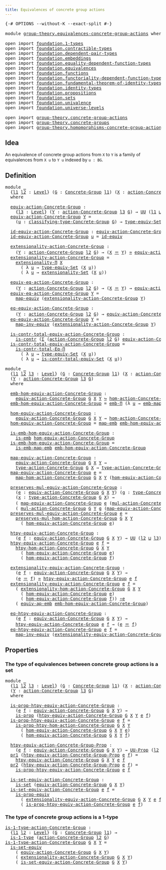 ```yaml
---
title: Equivalences of concrete group actions
---
```


<pre class="Agda"><a id="64" class="Symbol">{-#</a> <a id="68" class="Keyword">OPTIONS</a> <a id="76" class="Pragma">--without-K</a> <a id="88" class="Pragma">--exact-split</a> <a id="102" class="Symbol">#-}</a>

<a id="107" class="Keyword">module</a> <a id="114" href="group-theory.equivalences-concrete-group-actions.html" class="Module">group-theory.equivalences-concrete-group-actions</a> <a id="163" class="Keyword">where</a>

<a id="170" class="Keyword">open</a> <a id="175" class="Keyword">import</a> <a id="182" href="foundation.1-types.html" class="Module">foundation.1-types</a>
<a id="201" class="Keyword">open</a> <a id="206" class="Keyword">import</a> <a id="213" href="foundation.contractible-types.html" class="Module">foundation.contractible-types</a>
<a id="243" class="Keyword">open</a> <a id="248" class="Keyword">import</a> <a id="255" href="foundation.dependent-pair-types.html" class="Module">foundation.dependent-pair-types</a>
<a id="287" class="Keyword">open</a> <a id="292" class="Keyword">import</a> <a id="299" href="foundation.embeddings.html" class="Module">foundation.embeddings</a>
<a id="321" class="Keyword">open</a> <a id="326" class="Keyword">import</a> <a id="333" href="foundation.equality-dependent-function-types.html" class="Module">foundation.equality-dependent-function-types</a>
<a id="378" class="Keyword">open</a> <a id="383" class="Keyword">import</a> <a id="390" href="foundation.equivalences.html" class="Module">foundation.equivalences</a>
<a id="414" class="Keyword">open</a> <a id="419" class="Keyword">import</a> <a id="426" href="foundation.functions.html" class="Module">foundation.functions</a>
<a id="447" class="Keyword">open</a> <a id="452" class="Keyword">import</a> <a id="459" href="foundation.functoriality-dependent-function-types.html" class="Module">foundation.functoriality-dependent-function-types</a>
<a id="509" class="Keyword">open</a> <a id="514" class="Keyword">import</a> <a id="521" href="foundation.fundamental-theorem-of-identity-types.html" class="Module">foundation.fundamental-theorem-of-identity-types</a>
<a id="570" class="Keyword">open</a> <a id="575" class="Keyword">import</a> <a id="582" href="foundation.identity-types.html" class="Module">foundation.identity-types</a>
<a id="608" class="Keyword">open</a> <a id="613" class="Keyword">import</a> <a id="620" href="foundation.propositions.html" class="Module">foundation.propositions</a>
<a id="644" class="Keyword">open</a> <a id="649" class="Keyword">import</a> <a id="656" href="foundation.sets.html" class="Module">foundation.sets</a>
<a id="672" class="Keyword">open</a> <a id="677" class="Keyword">import</a> <a id="684" href="foundation.univalence.html" class="Module">foundation.univalence</a>
<a id="706" class="Keyword">open</a> <a id="711" class="Keyword">import</a> <a id="718" href="foundation.universe-levels.html" class="Module">foundation.universe-levels</a>

<a id="746" class="Keyword">open</a> <a id="751" class="Keyword">import</a> <a id="758" href="group-theory.concrete-group-actions.html" class="Module">group-theory.concrete-group-actions</a>
<a id="794" class="Keyword">open</a> <a id="799" class="Keyword">import</a> <a id="806" href="group-theory.concrete-groups.html" class="Module">group-theory.concrete-groups</a>
<a id="835" class="Keyword">open</a> <a id="840" class="Keyword">import</a> <a id="847" href="group-theory.homomorphisms-concrete-group-actions.html" class="Module">group-theory.homomorphisms-concrete-group-actions</a>
</pre>
## Idea

An equivalence of concrete group actions from `X` to `Y` is a family of equivalences from `X u` to `Y u` indexed by `u : BG`.

## Definition

<pre class="Agda"><a id="1061" class="Keyword">module</a> <a id="1068" href="group-theory.equivalences-concrete-group-actions.html#1068" class="Module">_</a>
  <a id="1072" class="Symbol">{</a><a id="1073" href="group-theory.equivalences-concrete-group-actions.html#1073" class="Bound">l1</a> <a id="1076" href="group-theory.equivalences-concrete-group-actions.html#1076" class="Bound">l2</a> <a id="1079" class="Symbol">:</a> <a id="1081" href="Agda.Primitive.html#597" class="Postulate">Level</a><a id="1086" class="Symbol">}</a> <a id="1088" class="Symbol">(</a><a id="1089" href="group-theory.equivalences-concrete-group-actions.html#1089" class="Bound">G</a> <a id="1091" class="Symbol">:</a> <a id="1093" href="group-theory.concrete-groups.html#2030" class="Function">Concrete-Group</a> <a id="1108" href="group-theory.equivalences-concrete-group-actions.html#1073" class="Bound">l1</a><a id="1110" class="Symbol">)</a> <a id="1112" class="Symbol">(</a><a id="1113" href="group-theory.equivalences-concrete-group-actions.html#1113" class="Bound">X</a> <a id="1115" class="Symbol">:</a> <a id="1117" href="group-theory.concrete-group-actions.html#807" class="Function">action-Concrete-Group</a> <a id="1139" href="group-theory.equivalences-concrete-group-actions.html#1076" class="Bound">l2</a> <a id="1142" href="group-theory.equivalences-concrete-group-actions.html#1089" class="Bound">G</a><a id="1143" class="Symbol">)</a>
  <a id="1147" class="Keyword">where</a>

  <a id="1156" href="group-theory.equivalences-concrete-group-actions.html#1156" class="Function">equiv-action-Concrete-Group</a> <a id="1184" class="Symbol">:</a>
    <a id="1190" class="Symbol">{</a><a id="1191" href="group-theory.equivalences-concrete-group-actions.html#1191" class="Bound">l3</a> <a id="1194" class="Symbol">:</a> <a id="1196" href="Agda.Primitive.html#597" class="Postulate">Level</a><a id="1201" class="Symbol">}</a> <a id="1203" class="Symbol">(</a><a id="1204" href="group-theory.equivalences-concrete-group-actions.html#1204" class="Bound">Y</a> <a id="1206" class="Symbol">:</a> <a id="1208" href="group-theory.concrete-group-actions.html#807" class="Function">action-Concrete-Group</a> <a id="1230" href="group-theory.equivalences-concrete-group-actions.html#1191" class="Bound">l3</a> <a id="1233" href="group-theory.equivalences-concrete-group-actions.html#1089" class="Bound">G</a><a id="1234" class="Symbol">)</a> <a id="1236" class="Symbol">→</a> <a id="1238" href="foundation-core.universe-levels.html#235" class="Primitive">UU</a> <a id="1241" class="Symbol">(</a><a id="1242" href="group-theory.equivalences-concrete-group-actions.html#1073" class="Bound">l1</a> <a id="1245" href="Agda.Primitive.html#810" class="Primitive Operator">⊔</a> <a id="1247" href="group-theory.equivalences-concrete-group-actions.html#1076" class="Bound">l2</a> <a id="1250" href="Agda.Primitive.html#810" class="Primitive Operator">⊔</a> <a id="1252" href="group-theory.equivalences-concrete-group-actions.html#1191" class="Bound">l3</a><a id="1254" class="Symbol">)</a>
  <a id="1258" href="group-theory.equivalences-concrete-group-actions.html#1156" class="Function">equiv-action-Concrete-Group</a> <a id="1286" href="group-theory.equivalences-concrete-group-actions.html#1286" class="Bound">Y</a> <a id="1288" class="Symbol">=</a>
    <a id="1294" class="Symbol">(</a><a id="1295" href="group-theory.equivalences-concrete-group-actions.html#1295" class="Bound">u</a> <a id="1297" class="Symbol">:</a> <a id="1299" href="group-theory.concrete-groups.html#2431" class="Function">classifying-type-Concrete-Group</a> <a id="1331" href="group-theory.equivalences-concrete-group-actions.html#1089" class="Bound">G</a><a id="1332" class="Symbol">)</a> <a id="1334" class="Symbol">→</a> <a id="1336" href="foundation.sets.html#4935" class="Function">type-equiv-Set</a> <a id="1351" class="Symbol">(</a><a id="1352" href="group-theory.equivalences-concrete-group-actions.html#1113" class="Bound">X</a> <a id="1354" href="group-theory.equivalences-concrete-group-actions.html#1295" class="Bound">u</a><a id="1355" class="Symbol">)</a> <a id="1357" class="Symbol">(</a><a id="1358" href="group-theory.equivalences-concrete-group-actions.html#1286" class="Bound">Y</a> <a id="1360" href="group-theory.equivalences-concrete-group-actions.html#1295" class="Bound">u</a><a id="1361" class="Symbol">)</a>

  <a id="1366" href="group-theory.equivalences-concrete-group-actions.html#1366" class="Function">id-equiv-action-Concrete-Group</a> <a id="1397" class="Symbol">:</a> <a id="1399" href="group-theory.equivalences-concrete-group-actions.html#1156" class="Function">equiv-action-Concrete-Group</a> <a id="1427" href="group-theory.equivalences-concrete-group-actions.html#1113" class="Bound">X</a>
  <a id="1431" href="group-theory.equivalences-concrete-group-actions.html#1366" class="Function">id-equiv-action-Concrete-Group</a> <a id="1462" href="group-theory.equivalences-concrete-group-actions.html#1462" class="Bound">u</a> <a id="1464" class="Symbol">=</a> <a id="1466" href="foundation-core.equivalences.html#2494" class="Function">id-equiv</a>

  <a id="1478" href="group-theory.equivalences-concrete-group-actions.html#1478" class="Function">extensionality-action-Concrete-Group</a> <a id="1515" class="Symbol">:</a>
    <a id="1521" class="Symbol">(</a><a id="1522" href="group-theory.equivalences-concrete-group-actions.html#1522" class="Bound">Y</a> <a id="1524" class="Symbol">:</a> <a id="1526" href="group-theory.concrete-group-actions.html#807" class="Function">action-Concrete-Group</a> <a id="1548" href="group-theory.equivalences-concrete-group-actions.html#1076" class="Bound">l2</a> <a id="1551" href="group-theory.equivalences-concrete-group-actions.html#1089" class="Bound">G</a><a id="1552" class="Symbol">)</a> <a id="1554" class="Symbol">→</a> <a id="1556" class="Symbol">(</a><a id="1557" href="group-theory.equivalences-concrete-group-actions.html#1113" class="Bound">X</a> <a id="1559" href="foundation-core.identity-types.html#1865" class="Function Operator">＝</a> <a id="1561" href="group-theory.equivalences-concrete-group-actions.html#1522" class="Bound">Y</a><a id="1562" class="Symbol">)</a> <a id="1564" href="foundation-core.equivalences.html#1621" class="Function Operator">≃</a> <a id="1566" href="group-theory.equivalences-concrete-group-actions.html#1156" class="Function">equiv-action-Concrete-Group</a> <a id="1594" href="group-theory.equivalences-concrete-group-actions.html#1522" class="Bound">Y</a>
  <a id="1598" href="group-theory.equivalences-concrete-group-actions.html#1478" class="Function">extensionality-action-Concrete-Group</a> <a id="1635" class="Symbol">=</a>
    <a id="1641" href="foundation.equality-dependent-function-types.html#2331" class="Function">extensionality-Π</a> <a id="1658" href="group-theory.equivalences-concrete-group-actions.html#1113" class="Bound">X</a>
      <a id="1666" class="Symbol">(</a> <a id="1668" class="Symbol">λ</a> <a id="1670" href="group-theory.equivalences-concrete-group-actions.html#1670" class="Bound">u</a> <a id="1672" class="Symbol">→</a> <a id="1674" href="foundation.sets.html#4935" class="Function">type-equiv-Set</a> <a id="1689" class="Symbol">(</a><a id="1690" href="group-theory.equivalences-concrete-group-actions.html#1113" class="Bound">X</a> <a id="1692" href="group-theory.equivalences-concrete-group-actions.html#1670" class="Bound">u</a><a id="1693" class="Symbol">))</a>
      <a id="1702" class="Symbol">(</a> <a id="1704" class="Symbol">λ</a> <a id="1706" href="group-theory.equivalences-concrete-group-actions.html#1706" class="Bound">u</a> <a id="1708" class="Symbol">→</a> <a id="1710" href="foundation.sets.html#5845" class="Function">extensionality-Set</a> <a id="1729" class="Symbol">(</a><a id="1730" href="group-theory.equivalences-concrete-group-actions.html#1113" class="Bound">X</a> <a id="1732" href="group-theory.equivalences-concrete-group-actions.html#1706" class="Bound">u</a><a id="1733" class="Symbol">))</a>

  <a id="1739" href="group-theory.equivalences-concrete-group-actions.html#1739" class="Function">equiv-eq-action-Concrete-Group</a> <a id="1770" class="Symbol">:</a>
    <a id="1776" class="Symbol">(</a><a id="1777" href="group-theory.equivalences-concrete-group-actions.html#1777" class="Bound">Y</a> <a id="1779" class="Symbol">:</a> <a id="1781" href="group-theory.concrete-group-actions.html#807" class="Function">action-Concrete-Group</a> <a id="1803" href="group-theory.equivalences-concrete-group-actions.html#1076" class="Bound">l2</a> <a id="1806" href="group-theory.equivalences-concrete-group-actions.html#1089" class="Bound">G</a><a id="1807" class="Symbol">)</a> <a id="1809" class="Symbol">→</a> <a id="1811" class="Symbol">(</a><a id="1812" href="group-theory.equivalences-concrete-group-actions.html#1113" class="Bound">X</a> <a id="1814" href="foundation-core.identity-types.html#1865" class="Function Operator">＝</a> <a id="1816" href="group-theory.equivalences-concrete-group-actions.html#1777" class="Bound">Y</a><a id="1817" class="Symbol">)</a> <a id="1819" class="Symbol">→</a> <a id="1821" href="group-theory.equivalences-concrete-group-actions.html#1156" class="Function">equiv-action-Concrete-Group</a> <a id="1849" href="group-theory.equivalences-concrete-group-actions.html#1777" class="Bound">Y</a>
  <a id="1853" href="group-theory.equivalences-concrete-group-actions.html#1739" class="Function">equiv-eq-action-Concrete-Group</a> <a id="1884" href="group-theory.equivalences-concrete-group-actions.html#1884" class="Bound">Y</a> <a id="1886" class="Symbol">=</a>
    <a id="1892" href="foundation-core.equivalences.html#1821" class="Function">map-equiv</a> <a id="1902" class="Symbol">(</a><a id="1903" href="group-theory.equivalences-concrete-group-actions.html#1478" class="Function">extensionality-action-Concrete-Group</a> <a id="1940" href="group-theory.equivalences-concrete-group-actions.html#1884" class="Bound">Y</a><a id="1941" class="Symbol">)</a>

  <a id="1946" href="group-theory.equivalences-concrete-group-actions.html#1946" class="Function">eq-equiv-action-Concrete-Group</a> <a id="1977" class="Symbol">:</a>
    <a id="1983" class="Symbol">(</a><a id="1984" href="group-theory.equivalences-concrete-group-actions.html#1984" class="Bound">Y</a> <a id="1986" class="Symbol">:</a> <a id="1988" href="group-theory.concrete-group-actions.html#807" class="Function">action-Concrete-Group</a> <a id="2010" href="group-theory.equivalences-concrete-group-actions.html#1076" class="Bound">l2</a> <a id="2013" href="group-theory.equivalences-concrete-group-actions.html#1089" class="Bound">G</a><a id="2014" class="Symbol">)</a> <a id="2016" class="Symbol">→</a> <a id="2018" href="group-theory.equivalences-concrete-group-actions.html#1156" class="Function">equiv-action-Concrete-Group</a> <a id="2046" href="group-theory.equivalences-concrete-group-actions.html#1984" class="Bound">Y</a> <a id="2048" class="Symbol">→</a> <a id="2050" class="Symbol">(</a><a id="2051" href="group-theory.equivalences-concrete-group-actions.html#1113" class="Bound">X</a> <a id="2053" href="foundation-core.identity-types.html#1865" class="Function Operator">＝</a> <a id="2055" href="group-theory.equivalences-concrete-group-actions.html#1984" class="Bound">Y</a><a id="2056" class="Symbol">)</a>
  <a id="2060" href="group-theory.equivalences-concrete-group-actions.html#1946" class="Function">eq-equiv-action-Concrete-Group</a> <a id="2091" href="group-theory.equivalences-concrete-group-actions.html#2091" class="Bound">Y</a> <a id="2093" class="Symbol">=</a>
    <a id="2099" href="foundation-core.equivalences.html#5036" class="Function">map-inv-equiv</a> <a id="2113" class="Symbol">(</a><a id="2114" href="group-theory.equivalences-concrete-group-actions.html#1478" class="Function">extensionality-action-Concrete-Group</a> <a id="2151" href="group-theory.equivalences-concrete-group-actions.html#2091" class="Bound">Y</a><a id="2152" class="Symbol">)</a>

  <a id="2157" href="group-theory.equivalences-concrete-group-actions.html#2157" class="Function">is-contr-total-equiv-action-Concrete-Group</a> <a id="2200" class="Symbol">:</a>
    <a id="2206" href="foundation-core.contractible-types.html#1006" class="Function">is-contr</a> <a id="2215" class="Symbol">(</a><a id="2216" href="foundation-core.dependent-pair-types.html#515" class="Record">Σ</a> <a id="2218" class="Symbol">(</a><a id="2219" href="group-theory.concrete-group-actions.html#807" class="Function">action-Concrete-Group</a> <a id="2241" href="group-theory.equivalences-concrete-group-actions.html#1076" class="Bound">l2</a> <a id="2244" href="group-theory.equivalences-concrete-group-actions.html#1089" class="Bound">G</a><a id="2245" class="Symbol">)</a> <a id="2247" href="group-theory.equivalences-concrete-group-actions.html#1156" class="Function">equiv-action-Concrete-Group</a><a id="2274" class="Symbol">)</a>
  <a id="2278" href="group-theory.equivalences-concrete-group-actions.html#2157" class="Function">is-contr-total-equiv-action-Concrete-Group</a> <a id="2321" class="Symbol">=</a>
    <a id="2327" href="foundation.equality-dependent-function-types.html#1031" class="Function">is-contr-total-Eq-Π</a>
      <a id="2353" class="Symbol">(</a> <a id="2355" class="Symbol">λ</a> <a id="2357" href="group-theory.equivalences-concrete-group-actions.html#2357" class="Bound">u</a> <a id="2359" class="Symbol">→</a> <a id="2361" href="foundation.sets.html#4935" class="Function">type-equiv-Set</a> <a id="2376" class="Symbol">(</a><a id="2377" href="group-theory.equivalences-concrete-group-actions.html#1113" class="Bound">X</a> <a id="2379" href="group-theory.equivalences-concrete-group-actions.html#2357" class="Bound">u</a><a id="2380" class="Symbol">))</a>
      <a id="2389" class="Symbol">(</a> <a id="2391" class="Symbol">λ</a> <a id="2393" href="group-theory.equivalences-concrete-group-actions.html#2393" class="Bound">u</a> <a id="2395" class="Symbol">→</a> <a id="2397" href="foundation.sets.html#5419" class="Function">is-contr-total-equiv-Set</a> <a id="2422" class="Symbol">(</a><a id="2423" href="group-theory.equivalences-concrete-group-actions.html#1113" class="Bound">X</a> <a id="2425" href="group-theory.equivalences-concrete-group-actions.html#2393" class="Bound">u</a><a id="2426" class="Symbol">))</a>

<a id="2430" class="Keyword">module</a> <a id="2437" href="group-theory.equivalences-concrete-group-actions.html#2437" class="Module">_</a>
  <a id="2441" class="Symbol">{</a><a id="2442" href="group-theory.equivalences-concrete-group-actions.html#2442" class="Bound">l1</a> <a id="2445" href="group-theory.equivalences-concrete-group-actions.html#2445" class="Bound">l2</a> <a id="2448" href="group-theory.equivalences-concrete-group-actions.html#2448" class="Bound">l3</a> <a id="2451" class="Symbol">:</a> <a id="2453" href="Agda.Primitive.html#597" class="Postulate">Level</a><a id="2458" class="Symbol">}</a> <a id="2460" class="Symbol">(</a><a id="2461" href="group-theory.equivalences-concrete-group-actions.html#2461" class="Bound">G</a> <a id="2463" class="Symbol">:</a> <a id="2465" href="group-theory.concrete-groups.html#2030" class="Function">Concrete-Group</a> <a id="2480" href="group-theory.equivalences-concrete-group-actions.html#2442" class="Bound">l1</a><a id="2482" class="Symbol">)</a> <a id="2484" class="Symbol">(</a><a id="2485" href="group-theory.equivalences-concrete-group-actions.html#2485" class="Bound">X</a> <a id="2487" class="Symbol">:</a> <a id="2489" href="group-theory.concrete-group-actions.html#807" class="Function">action-Concrete-Group</a> <a id="2511" href="group-theory.equivalences-concrete-group-actions.html#2445" class="Bound">l2</a> <a id="2514" href="group-theory.equivalences-concrete-group-actions.html#2461" class="Bound">G</a><a id="2515" class="Symbol">)</a>
  <a id="2519" class="Symbol">(</a><a id="2520" href="group-theory.equivalences-concrete-group-actions.html#2520" class="Bound">Y</a> <a id="2522" class="Symbol">:</a> <a id="2524" href="group-theory.concrete-group-actions.html#807" class="Function">action-Concrete-Group</a> <a id="2546" href="group-theory.equivalences-concrete-group-actions.html#2448" class="Bound">l3</a> <a id="2549" href="group-theory.equivalences-concrete-group-actions.html#2461" class="Bound">G</a><a id="2550" class="Symbol">)</a>
  <a id="2554" class="Keyword">where</a>

  <a id="2563" href="group-theory.equivalences-concrete-group-actions.html#2563" class="Function">emb-hom-equiv-action-Concrete-Group</a> <a id="2599" class="Symbol">:</a>
    <a id="2605" href="group-theory.equivalences-concrete-group-actions.html#1156" class="Function">equiv-action-Concrete-Group</a> <a id="2633" href="group-theory.equivalences-concrete-group-actions.html#2461" class="Bound">G</a> <a id="2635" href="group-theory.equivalences-concrete-group-actions.html#2485" class="Bound">X</a> <a id="2637" href="group-theory.equivalences-concrete-group-actions.html#2520" class="Bound">Y</a> <a id="2639" href="foundation-core.embeddings.html#1074" class="Function Operator">↪</a> <a id="2641" href="group-theory.homomorphisms-concrete-group-actions.html#849" class="Function">hom-action-Concrete-Group</a> <a id="2667" href="group-theory.equivalences-concrete-group-actions.html#2461" class="Bound">G</a> <a id="2669" href="group-theory.equivalences-concrete-group-actions.html#2485" class="Bound">X</a> <a id="2671" href="group-theory.equivalences-concrete-group-actions.html#2520" class="Bound">Y</a>
  <a id="2675" href="group-theory.equivalences-concrete-group-actions.html#2563" class="Function">emb-hom-equiv-action-Concrete-Group</a> <a id="2711" class="Symbol">=</a> <a id="2713" href="foundation.functoriality-dependent-function-types.html#5944" class="Function">emb-Π</a> <a id="2719" class="Symbol">(λ</a> <a id="2722" href="group-theory.equivalences-concrete-group-actions.html#2722" class="Bound">u</a> <a id="2724" class="Symbol">→</a> <a id="2726" href="foundation.equivalences.html#11729" class="Function">emb-map-equiv</a><a id="2739" class="Symbol">)</a>

  <a id="2744" href="group-theory.equivalences-concrete-group-actions.html#2744" class="Function">hom-equiv-action-Concrete-Group</a> <a id="2776" class="Symbol">:</a>
    <a id="2782" href="group-theory.equivalences-concrete-group-actions.html#1156" class="Function">equiv-action-Concrete-Group</a> <a id="2810" href="group-theory.equivalences-concrete-group-actions.html#2461" class="Bound">G</a> <a id="2812" href="group-theory.equivalences-concrete-group-actions.html#2485" class="Bound">X</a> <a id="2814" href="group-theory.equivalences-concrete-group-actions.html#2520" class="Bound">Y</a> <a id="2816" class="Symbol">→</a> <a id="2818" href="group-theory.homomorphisms-concrete-group-actions.html#849" class="Function">hom-action-Concrete-Group</a> <a id="2844" href="group-theory.equivalences-concrete-group-actions.html#2461" class="Bound">G</a> <a id="2846" href="group-theory.equivalences-concrete-group-actions.html#2485" class="Bound">X</a> <a id="2848" href="group-theory.equivalences-concrete-group-actions.html#2520" class="Bound">Y</a>
  <a id="2852" href="group-theory.equivalences-concrete-group-actions.html#2744" class="Function">hom-equiv-action-Concrete-Group</a> <a id="2884" class="Symbol">=</a> <a id="2886" href="foundation-core.embeddings.html#1217" class="Function">map-emb</a> <a id="2894" href="group-theory.equivalences-concrete-group-actions.html#2563" class="Function">emb-hom-equiv-action-Concrete-Group</a>

  <a id="2933" href="group-theory.equivalences-concrete-group-actions.html#2933" class="Function">is-emb-hom-equiv-action-Concrete-Group</a> <a id="2972" class="Symbol">:</a>
    <a id="2978" href="foundation-core.embeddings.html#992" class="Function">is-emb</a> <a id="2985" href="group-theory.equivalences-concrete-group-actions.html#2744" class="Function">hom-equiv-action-Concrete-Group</a>
  <a id="3019" href="group-theory.equivalences-concrete-group-actions.html#2933" class="Function">is-emb-hom-equiv-action-Concrete-Group</a> <a id="3058" class="Symbol">=</a>
    <a id="3064" href="foundation-core.embeddings.html#1264" class="Function">is-emb-map-emb</a> <a id="3079" href="group-theory.equivalences-concrete-group-actions.html#2563" class="Function">emb-hom-equiv-action-Concrete-Group</a>

  <a id="3118" href="group-theory.equivalences-concrete-group-actions.html#3118" class="Function">map-equiv-action-Concrete-Group</a> <a id="3150" class="Symbol">:</a>
    <a id="3156" href="group-theory.equivalences-concrete-group-actions.html#1156" class="Function">equiv-action-Concrete-Group</a> <a id="3184" href="group-theory.equivalences-concrete-group-actions.html#2461" class="Bound">G</a> <a id="3186" href="group-theory.equivalences-concrete-group-actions.html#2485" class="Bound">X</a> <a id="3188" href="group-theory.equivalences-concrete-group-actions.html#2520" class="Bound">Y</a> <a id="3190" class="Symbol">→</a>
    <a id="3196" href="group-theory.concrete-group-actions.html#1115" class="Function">type-action-Concrete-Group</a> <a id="3223" href="group-theory.equivalences-concrete-group-actions.html#2461" class="Bound">G</a> <a id="3225" href="group-theory.equivalences-concrete-group-actions.html#2485" class="Bound">X</a> <a id="3227" class="Symbol">→</a> <a id="3229" href="group-theory.concrete-group-actions.html#1115" class="Function">type-action-Concrete-Group</a> <a id="3256" href="group-theory.equivalences-concrete-group-actions.html#2461" class="Bound">G</a> <a id="3258" href="group-theory.equivalences-concrete-group-actions.html#2520" class="Bound">Y</a>
  <a id="3262" href="group-theory.equivalences-concrete-group-actions.html#3118" class="Function">map-equiv-action-Concrete-Group</a> <a id="3294" href="group-theory.equivalences-concrete-group-actions.html#3294" class="Bound">e</a> <a id="3296" class="Symbol">=</a>
    <a id="3302" href="group-theory.homomorphisms-concrete-group-actions.html#1006" class="Function">map-hom-action-Concrete-Group</a> <a id="3332" href="group-theory.equivalences-concrete-group-actions.html#2461" class="Bound">G</a> <a id="3334" href="group-theory.equivalences-concrete-group-actions.html#2485" class="Bound">X</a> <a id="3336" href="group-theory.equivalences-concrete-group-actions.html#2520" class="Bound">Y</a> <a id="3338" class="Symbol">(</a><a id="3339" href="group-theory.equivalences-concrete-group-actions.html#2744" class="Function">hom-equiv-action-Concrete-Group</a> <a id="3371" href="group-theory.equivalences-concrete-group-actions.html#3294" class="Bound">e</a><a id="3372" class="Symbol">)</a>

  <a id="3377" href="group-theory.equivalences-concrete-group-actions.html#3377" class="Function">preserves-mul-equiv-action-Concrete-Group</a> <a id="3419" class="Symbol">:</a>
    <a id="3425" class="Symbol">(</a><a id="3426" href="group-theory.equivalences-concrete-group-actions.html#3426" class="Bound">e</a> <a id="3428" class="Symbol">:</a> <a id="3430" href="group-theory.equivalences-concrete-group-actions.html#1156" class="Function">equiv-action-Concrete-Group</a> <a id="3458" href="group-theory.equivalences-concrete-group-actions.html#2461" class="Bound">G</a> <a id="3460" href="group-theory.equivalences-concrete-group-actions.html#2485" class="Bound">X</a> <a id="3462" href="group-theory.equivalences-concrete-group-actions.html#2520" class="Bound">Y</a><a id="3463" class="Symbol">)</a> <a id="3465" class="Symbol">(</a><a id="3466" href="group-theory.equivalences-concrete-group-actions.html#3466" class="Bound">g</a> <a id="3468" class="Symbol">:</a> <a id="3470" href="group-theory.concrete-groups.html#3441" class="Function">type-Concrete-Group</a> <a id="3490" href="group-theory.equivalences-concrete-group-actions.html#2461" class="Bound">G</a><a id="3491" class="Symbol">)</a>
    <a id="3497" class="Symbol">(</a><a id="3498" href="group-theory.equivalences-concrete-group-actions.html#3498" class="Bound">x</a> <a id="3500" class="Symbol">:</a> <a id="3502" href="group-theory.concrete-group-actions.html#1115" class="Function">type-action-Concrete-Group</a> <a id="3529" href="group-theory.equivalences-concrete-group-actions.html#2461" class="Bound">G</a> <a id="3531" href="group-theory.equivalences-concrete-group-actions.html#2485" class="Bound">X</a><a id="3532" class="Symbol">)</a> <a id="3534" class="Symbol">→</a>
    <a id="3540" class="Symbol">(</a> <a id="3542" href="group-theory.equivalences-concrete-group-actions.html#3118" class="Function">map-equiv-action-Concrete-Group</a> <a id="3574" href="group-theory.equivalences-concrete-group-actions.html#3426" class="Bound">e</a> <a id="3576" class="Symbol">(</a><a id="3577" href="group-theory.concrete-group-actions.html#1372" class="Function">mul-action-Concrete-Group</a> <a id="3603" href="group-theory.equivalences-concrete-group-actions.html#2461" class="Bound">G</a> <a id="3605" href="group-theory.equivalences-concrete-group-actions.html#2485" class="Bound">X</a> <a id="3607" href="group-theory.equivalences-concrete-group-actions.html#3466" class="Bound">g</a> <a id="3609" href="group-theory.equivalences-concrete-group-actions.html#3498" class="Bound">x</a><a id="3610" class="Symbol">))</a> <a id="3613" href="foundation-core.identity-types.html#1865" class="Function Operator">＝</a>
    <a id="3619" class="Symbol">(</a> <a id="3621" href="group-theory.concrete-group-actions.html#1372" class="Function">mul-action-Concrete-Group</a> <a id="3647" href="group-theory.equivalences-concrete-group-actions.html#2461" class="Bound">G</a> <a id="3649" href="group-theory.equivalences-concrete-group-actions.html#2520" class="Bound">Y</a> <a id="3651" href="group-theory.equivalences-concrete-group-actions.html#3466" class="Bound">g</a> <a id="3653" class="Symbol">(</a><a id="3654" href="group-theory.equivalences-concrete-group-actions.html#3118" class="Function">map-equiv-action-Concrete-Group</a> <a id="3686" href="group-theory.equivalences-concrete-group-actions.html#3426" class="Bound">e</a> <a id="3688" href="group-theory.equivalences-concrete-group-actions.html#3498" class="Bound">x</a><a id="3689" class="Symbol">))</a>
  <a id="3694" href="group-theory.equivalences-concrete-group-actions.html#3377" class="Function">preserves-mul-equiv-action-Concrete-Group</a> <a id="3736" href="group-theory.equivalences-concrete-group-actions.html#3736" class="Bound">e</a> <a id="3738" class="Symbol">=</a>
    <a id="3744" href="group-theory.homomorphisms-concrete-group-actions.html#1488" class="Function">preserves-mul-hom-action-Concrete-Group</a> <a id="3784" href="group-theory.equivalences-concrete-group-actions.html#2461" class="Bound">G</a> <a id="3786" href="group-theory.equivalences-concrete-group-actions.html#2485" class="Bound">X</a> <a id="3788" href="group-theory.equivalences-concrete-group-actions.html#2520" class="Bound">Y</a>
      <a id="3796" class="Symbol">(</a> <a id="3798" href="group-theory.equivalences-concrete-group-actions.html#2744" class="Function">hom-equiv-action-Concrete-Group</a> <a id="3830" href="group-theory.equivalences-concrete-group-actions.html#3736" class="Bound">e</a><a id="3831" class="Symbol">)</a>

  <a id="3836" href="group-theory.equivalences-concrete-group-actions.html#3836" class="Function">htpy-equiv-action-Concrete-Group</a> <a id="3869" class="Symbol">:</a>
    <a id="3875" class="Symbol">(</a><a id="3876" href="group-theory.equivalences-concrete-group-actions.html#3876" class="Bound">e</a> <a id="3878" href="group-theory.equivalences-concrete-group-actions.html#3878" class="Bound">f</a> <a id="3880" class="Symbol">:</a> <a id="3882" href="group-theory.equivalences-concrete-group-actions.html#1156" class="Function">equiv-action-Concrete-Group</a> <a id="3910" href="group-theory.equivalences-concrete-group-actions.html#2461" class="Bound">G</a> <a id="3912" href="group-theory.equivalences-concrete-group-actions.html#2485" class="Bound">X</a> <a id="3914" href="group-theory.equivalences-concrete-group-actions.html#2520" class="Bound">Y</a><a id="3915" class="Symbol">)</a> <a id="3917" class="Symbol">→</a> <a id="3919" href="foundation-core.universe-levels.html#235" class="Primitive">UU</a> <a id="3922" class="Symbol">(</a><a id="3923" href="group-theory.equivalences-concrete-group-actions.html#2445" class="Bound">l2</a> <a id="3926" href="Agda.Primitive.html#810" class="Primitive Operator">⊔</a> <a id="3928" href="group-theory.equivalences-concrete-group-actions.html#2448" class="Bound">l3</a><a id="3930" class="Symbol">)</a>
  <a id="3934" href="group-theory.equivalences-concrete-group-actions.html#3836" class="Function">htpy-equiv-action-Concrete-Group</a> <a id="3967" href="group-theory.equivalences-concrete-group-actions.html#3967" class="Bound">e</a> <a id="3969" href="group-theory.equivalences-concrete-group-actions.html#3969" class="Bound">f</a> <a id="3971" class="Symbol">=</a>
    <a id="3977" href="group-theory.homomorphisms-concrete-group-actions.html#2113" class="Function">htpy-hom-action-Concrete-Group</a> <a id="4008" href="group-theory.equivalences-concrete-group-actions.html#2461" class="Bound">G</a> <a id="4010" href="group-theory.equivalences-concrete-group-actions.html#2485" class="Bound">X</a> <a id="4012" href="group-theory.equivalences-concrete-group-actions.html#2520" class="Bound">Y</a>
      <a id="4020" class="Symbol">(</a> <a id="4022" href="group-theory.equivalences-concrete-group-actions.html#2744" class="Function">hom-equiv-action-Concrete-Group</a> <a id="4054" href="group-theory.equivalences-concrete-group-actions.html#3967" class="Bound">e</a><a id="4055" class="Symbol">)</a>
      <a id="4063" class="Symbol">(</a> <a id="4065" href="group-theory.equivalences-concrete-group-actions.html#2744" class="Function">hom-equiv-action-Concrete-Group</a> <a id="4097" href="group-theory.equivalences-concrete-group-actions.html#3969" class="Bound">f</a><a id="4098" class="Symbol">)</a>

  <a id="4103" href="group-theory.equivalences-concrete-group-actions.html#4103" class="Function">extensionality-equiv-action-Concrete-Group</a> <a id="4146" class="Symbol">:</a>
    <a id="4152" class="Symbol">(</a><a id="4153" href="group-theory.equivalences-concrete-group-actions.html#4153" class="Bound">e</a> <a id="4155" href="group-theory.equivalences-concrete-group-actions.html#4155" class="Bound">f</a> <a id="4157" class="Symbol">:</a> <a id="4159" href="group-theory.equivalences-concrete-group-actions.html#1156" class="Function">equiv-action-Concrete-Group</a> <a id="4187" href="group-theory.equivalences-concrete-group-actions.html#2461" class="Bound">G</a> <a id="4189" href="group-theory.equivalences-concrete-group-actions.html#2485" class="Bound">X</a> <a id="4191" href="group-theory.equivalences-concrete-group-actions.html#2520" class="Bound">Y</a><a id="4192" class="Symbol">)</a> <a id="4194" class="Symbol">→</a>
    <a id="4200" class="Symbol">(</a><a id="4201" href="group-theory.equivalences-concrete-group-actions.html#4153" class="Bound">e</a> <a id="4203" href="foundation-core.identity-types.html#1865" class="Function Operator">＝</a> <a id="4205" href="group-theory.equivalences-concrete-group-actions.html#4155" class="Bound">f</a><a id="4206" class="Symbol">)</a> <a id="4208" href="foundation-core.equivalences.html#1621" class="Function Operator">≃</a> <a id="4210" href="group-theory.equivalences-concrete-group-actions.html#3836" class="Function">htpy-equiv-action-Concrete-Group</a> <a id="4243" href="group-theory.equivalences-concrete-group-actions.html#4153" class="Bound">e</a> <a id="4245" href="group-theory.equivalences-concrete-group-actions.html#4155" class="Bound">f</a>
  <a id="4249" href="group-theory.equivalences-concrete-group-actions.html#4103" class="Function">extensionality-equiv-action-Concrete-Group</a> <a id="4292" href="group-theory.equivalences-concrete-group-actions.html#4292" class="Bound">e</a> <a id="4294" href="group-theory.equivalences-concrete-group-actions.html#4294" class="Bound">f</a> <a id="4296" class="Symbol">=</a>
    <a id="4302" class="Symbol">(</a> <a id="4304" href="group-theory.homomorphisms-concrete-group-actions.html#2453" class="Function">extensionality-hom-action-Concrete-Group</a> <a id="4345" href="group-theory.equivalences-concrete-group-actions.html#2461" class="Bound">G</a> <a id="4347" href="group-theory.equivalences-concrete-group-actions.html#2485" class="Bound">X</a> <a id="4349" href="group-theory.equivalences-concrete-group-actions.html#2520" class="Bound">Y</a>
      <a id="4357" class="Symbol">(</a> <a id="4359" href="group-theory.equivalences-concrete-group-actions.html#2744" class="Function">hom-equiv-action-Concrete-Group</a> <a id="4391" href="group-theory.equivalences-concrete-group-actions.html#4292" class="Bound">e</a><a id="4392" class="Symbol">)</a>
      <a id="4400" class="Symbol">(</a> <a id="4402" href="group-theory.equivalences-concrete-group-actions.html#2744" class="Function">hom-equiv-action-Concrete-Group</a> <a id="4434" href="group-theory.equivalences-concrete-group-actions.html#4294" class="Bound">f</a><a id="4435" class="Symbol">))</a> <a id="4438" href="foundation-core.equivalences.html#7869" class="Function Operator">∘e</a>
    <a id="4445" class="Symbol">(</a> <a id="4447" href="foundation-core.embeddings.html#1344" class="Function">equiv-ap-emb</a> <a id="4460" href="group-theory.equivalences-concrete-group-actions.html#2563" class="Function">emb-hom-equiv-action-Concrete-Group</a><a id="4495" class="Symbol">)</a>

  <a id="4500" href="group-theory.equivalences-concrete-group-actions.html#4500" class="Function">eq-htpy-equiv-action-Concrete-Group</a> <a id="4536" class="Symbol">:</a>
    <a id="4542" class="Symbol">(</a><a id="4543" href="group-theory.equivalences-concrete-group-actions.html#4543" class="Bound">e</a> <a id="4545" href="group-theory.equivalences-concrete-group-actions.html#4545" class="Bound">f</a> <a id="4547" class="Symbol">:</a> <a id="4549" href="group-theory.equivalences-concrete-group-actions.html#1156" class="Function">equiv-action-Concrete-Group</a> <a id="4577" href="group-theory.equivalences-concrete-group-actions.html#2461" class="Bound">G</a> <a id="4579" href="group-theory.equivalences-concrete-group-actions.html#2485" class="Bound">X</a> <a id="4581" href="group-theory.equivalences-concrete-group-actions.html#2520" class="Bound">Y</a><a id="4582" class="Symbol">)</a> <a id="4584" class="Symbol">→</a>
    <a id="4590" href="group-theory.equivalences-concrete-group-actions.html#3836" class="Function">htpy-equiv-action-Concrete-Group</a> <a id="4623" href="group-theory.equivalences-concrete-group-actions.html#4543" class="Bound">e</a> <a id="4625" href="group-theory.equivalences-concrete-group-actions.html#4545" class="Bound">f</a> <a id="4627" class="Symbol">→</a> <a id="4629" class="Symbol">(</a><a id="4630" href="group-theory.equivalences-concrete-group-actions.html#4543" class="Bound">e</a> <a id="4632" href="foundation-core.identity-types.html#1865" class="Function Operator">＝</a> <a id="4634" href="group-theory.equivalences-concrete-group-actions.html#4545" class="Bound">f</a><a id="4635" class="Symbol">)</a>
  <a id="4639" href="group-theory.equivalences-concrete-group-actions.html#4500" class="Function">eq-htpy-equiv-action-Concrete-Group</a> <a id="4675" href="group-theory.equivalences-concrete-group-actions.html#4675" class="Bound">e</a> <a id="4677" href="group-theory.equivalences-concrete-group-actions.html#4677" class="Bound">f</a> <a id="4679" class="Symbol">=</a>
    <a id="4685" href="foundation-core.equivalences.html#5036" class="Function">map-inv-equiv</a> <a id="4699" class="Symbol">(</a><a id="4700" href="group-theory.equivalences-concrete-group-actions.html#4103" class="Function">extensionality-equiv-action-Concrete-Group</a> <a id="4743" href="group-theory.equivalences-concrete-group-actions.html#4675" class="Bound">e</a> <a id="4745" href="group-theory.equivalences-concrete-group-actions.html#4677" class="Bound">f</a><a id="4746" class="Symbol">)</a>
</pre>
## Properties

### The type of equivalences between concrete group actions is a set

<pre class="Agda"><a id="4846" class="Keyword">module</a> <a id="4853" href="group-theory.equivalences-concrete-group-actions.html#4853" class="Module">_</a>
  <a id="4857" class="Symbol">{</a><a id="4858" href="group-theory.equivalences-concrete-group-actions.html#4858" class="Bound">l1</a> <a id="4861" href="group-theory.equivalences-concrete-group-actions.html#4861" class="Bound">l2</a> <a id="4864" href="group-theory.equivalences-concrete-group-actions.html#4864" class="Bound">l3</a> <a id="4867" class="Symbol">:</a> <a id="4869" href="Agda.Primitive.html#597" class="Postulate">Level</a><a id="4874" class="Symbol">}</a> <a id="4876" class="Symbol">(</a><a id="4877" href="group-theory.equivalences-concrete-group-actions.html#4877" class="Bound">G</a> <a id="4879" class="Symbol">:</a> <a id="4881" href="group-theory.concrete-groups.html#2030" class="Function">Concrete-Group</a> <a id="4896" href="group-theory.equivalences-concrete-group-actions.html#4858" class="Bound">l1</a><a id="4898" class="Symbol">)</a> <a id="4900" class="Symbol">(</a><a id="4901" href="group-theory.equivalences-concrete-group-actions.html#4901" class="Bound">X</a> <a id="4903" class="Symbol">:</a> <a id="4905" href="group-theory.concrete-group-actions.html#807" class="Function">action-Concrete-Group</a> <a id="4927" href="group-theory.equivalences-concrete-group-actions.html#4861" class="Bound">l2</a> <a id="4930" href="group-theory.equivalences-concrete-group-actions.html#4877" class="Bound">G</a><a id="4931" class="Symbol">)</a>
  <a id="4935" class="Symbol">(</a><a id="4936" href="group-theory.equivalences-concrete-group-actions.html#4936" class="Bound">Y</a> <a id="4938" class="Symbol">:</a> <a id="4940" href="group-theory.concrete-group-actions.html#807" class="Function">action-Concrete-Group</a> <a id="4962" href="group-theory.equivalences-concrete-group-actions.html#4864" class="Bound">l3</a> <a id="4965" href="group-theory.equivalences-concrete-group-actions.html#4877" class="Bound">G</a><a id="4966" class="Symbol">)</a>
  <a id="4970" class="Keyword">where</a>

  <a id="4979" href="group-theory.equivalences-concrete-group-actions.html#4979" class="Function">is-prop-htpy-equiv-action-Concrete-Group</a> <a id="5020" class="Symbol">:</a>
    <a id="5026" class="Symbol">(</a><a id="5027" href="group-theory.equivalences-concrete-group-actions.html#5027" class="Bound">e</a> <a id="5029" href="group-theory.equivalences-concrete-group-actions.html#5029" class="Bound">f</a> <a id="5031" class="Symbol">:</a> <a id="5033" href="group-theory.equivalences-concrete-group-actions.html#1156" class="Function">equiv-action-Concrete-Group</a> <a id="5061" href="group-theory.equivalences-concrete-group-actions.html#4877" class="Bound">G</a> <a id="5063" href="group-theory.equivalences-concrete-group-actions.html#4901" class="Bound">X</a> <a id="5065" href="group-theory.equivalences-concrete-group-actions.html#4936" class="Bound">Y</a><a id="5066" class="Symbol">)</a> <a id="5068" class="Symbol">→</a>
    <a id="5074" href="foundation-core.propositions.html#1309" class="Function">is-prop</a> <a id="5082" class="Symbol">(</a><a id="5083" href="group-theory.equivalences-concrete-group-actions.html#3836" class="Function">htpy-equiv-action-Concrete-Group</a> <a id="5116" href="group-theory.equivalences-concrete-group-actions.html#4877" class="Bound">G</a> <a id="5118" href="group-theory.equivalences-concrete-group-actions.html#4901" class="Bound">X</a> <a id="5120" href="group-theory.equivalences-concrete-group-actions.html#4936" class="Bound">Y</a> <a id="5122" href="group-theory.equivalences-concrete-group-actions.html#5027" class="Bound">e</a> <a id="5124" href="group-theory.equivalences-concrete-group-actions.html#5029" class="Bound">f</a><a id="5125" class="Symbol">)</a>
  <a id="5129" href="group-theory.equivalences-concrete-group-actions.html#4979" class="Function">is-prop-htpy-equiv-action-Concrete-Group</a> <a id="5170" href="group-theory.equivalences-concrete-group-actions.html#5170" class="Bound">e</a> <a id="5172" href="group-theory.equivalences-concrete-group-actions.html#5172" class="Bound">f</a> <a id="5174" class="Symbol">=</a>
    <a id="5180" href="group-theory.homomorphisms-concrete-group-actions.html#3706" class="Function">is-prop-htpy-hom-action-Concrete-Group</a> <a id="5219" href="group-theory.equivalences-concrete-group-actions.html#4877" class="Bound">G</a> <a id="5221" href="group-theory.equivalences-concrete-group-actions.html#4901" class="Bound">X</a> <a id="5223" href="group-theory.equivalences-concrete-group-actions.html#4936" class="Bound">Y</a>
      <a id="5231" class="Symbol">(</a> <a id="5233" href="group-theory.equivalences-concrete-group-actions.html#2744" class="Function">hom-equiv-action-Concrete-Group</a> <a id="5265" href="group-theory.equivalences-concrete-group-actions.html#4877" class="Bound">G</a> <a id="5267" href="group-theory.equivalences-concrete-group-actions.html#4901" class="Bound">X</a> <a id="5269" href="group-theory.equivalences-concrete-group-actions.html#4936" class="Bound">Y</a> <a id="5271" href="group-theory.equivalences-concrete-group-actions.html#5170" class="Bound">e</a><a id="5272" class="Symbol">)</a>
      <a id="5280" class="Symbol">(</a> <a id="5282" href="group-theory.equivalences-concrete-group-actions.html#2744" class="Function">hom-equiv-action-Concrete-Group</a> <a id="5314" href="group-theory.equivalences-concrete-group-actions.html#4877" class="Bound">G</a> <a id="5316" href="group-theory.equivalences-concrete-group-actions.html#4901" class="Bound">X</a> <a id="5318" href="group-theory.equivalences-concrete-group-actions.html#4936" class="Bound">Y</a> <a id="5320" href="group-theory.equivalences-concrete-group-actions.html#5172" class="Bound">f</a><a id="5321" class="Symbol">)</a>

  <a id="5326" href="group-theory.equivalences-concrete-group-actions.html#5326" class="Function">htpy-equiv-action-Concrete-Group-Prop</a> <a id="5364" class="Symbol">:</a>
    <a id="5370" class="Symbol">(</a><a id="5371" href="group-theory.equivalences-concrete-group-actions.html#5371" class="Bound">e</a> <a id="5373" href="group-theory.equivalences-concrete-group-actions.html#5373" class="Bound">f</a> <a id="5375" class="Symbol">:</a> <a id="5377" href="group-theory.equivalences-concrete-group-actions.html#1156" class="Function">equiv-action-Concrete-Group</a> <a id="5405" href="group-theory.equivalences-concrete-group-actions.html#4877" class="Bound">G</a> <a id="5407" href="group-theory.equivalences-concrete-group-actions.html#4901" class="Bound">X</a> <a id="5409" href="group-theory.equivalences-concrete-group-actions.html#4936" class="Bound">Y</a><a id="5410" class="Symbol">)</a> <a id="5412" class="Symbol">→</a> <a id="5414" href="foundation-core.propositions.html#1393" class="Function">UU-Prop</a> <a id="5422" class="Symbol">(</a><a id="5423" href="group-theory.equivalences-concrete-group-actions.html#4861" class="Bound">l2</a> <a id="5426" href="Agda.Primitive.html#810" class="Primitive Operator">⊔</a> <a id="5428" href="group-theory.equivalences-concrete-group-actions.html#4864" class="Bound">l3</a><a id="5430" class="Symbol">)</a>
  <a id="5434" href="foundation-core.dependent-pair-types.html#605" class="Field">pr1</a> <a id="5438" class="Symbol">(</a><a id="5439" href="group-theory.equivalences-concrete-group-actions.html#5326" class="Function">htpy-equiv-action-Concrete-Group-Prop</a> <a id="5477" href="group-theory.equivalences-concrete-group-actions.html#5477" class="Bound">e</a> <a id="5479" href="group-theory.equivalences-concrete-group-actions.html#5479" class="Bound">f</a><a id="5480" class="Symbol">)</a> <a id="5482" class="Symbol">=</a>
    <a id="5488" href="group-theory.equivalences-concrete-group-actions.html#3836" class="Function">htpy-equiv-action-Concrete-Group</a> <a id="5521" href="group-theory.equivalences-concrete-group-actions.html#4877" class="Bound">G</a> <a id="5523" href="group-theory.equivalences-concrete-group-actions.html#4901" class="Bound">X</a> <a id="5525" href="group-theory.equivalences-concrete-group-actions.html#4936" class="Bound">Y</a> <a id="5527" href="group-theory.equivalences-concrete-group-actions.html#5477" class="Bound">e</a> <a id="5529" href="group-theory.equivalences-concrete-group-actions.html#5479" class="Bound">f</a>
  <a id="5533" href="foundation-core.dependent-pair-types.html#617" class="Field">pr2</a> <a id="5537" class="Symbol">(</a><a id="5538" href="group-theory.equivalences-concrete-group-actions.html#5326" class="Function">htpy-equiv-action-Concrete-Group-Prop</a> <a id="5576" href="group-theory.equivalences-concrete-group-actions.html#5576" class="Bound">e</a> <a id="5578" href="group-theory.equivalences-concrete-group-actions.html#5578" class="Bound">f</a><a id="5579" class="Symbol">)</a> <a id="5581" class="Symbol">=</a>
    <a id="5587" href="group-theory.equivalences-concrete-group-actions.html#4979" class="Function">is-prop-htpy-equiv-action-Concrete-Group</a> <a id="5628" href="group-theory.equivalences-concrete-group-actions.html#5576" class="Bound">e</a> <a id="5630" href="group-theory.equivalences-concrete-group-actions.html#5578" class="Bound">f</a>

  <a id="5635" href="group-theory.equivalences-concrete-group-actions.html#5635" class="Function">is-set-equiv-action-Concrete-Group</a> <a id="5670" class="Symbol">:</a>
    <a id="5676" href="foundation-core.sets.html#1113" class="Function">is-set</a> <a id="5683" class="Symbol">(</a><a id="5684" href="group-theory.equivalences-concrete-group-actions.html#1156" class="Function">equiv-action-Concrete-Group</a> <a id="5712" href="group-theory.equivalences-concrete-group-actions.html#4877" class="Bound">G</a> <a id="5714" href="group-theory.equivalences-concrete-group-actions.html#4901" class="Bound">X</a> <a id="5716" href="group-theory.equivalences-concrete-group-actions.html#4936" class="Bound">Y</a><a id="5717" class="Symbol">)</a>
  <a id="5721" href="group-theory.equivalences-concrete-group-actions.html#5635" class="Function">is-set-equiv-action-Concrete-Group</a> <a id="5756" href="group-theory.equivalences-concrete-group-actions.html#5756" class="Bound">e</a> <a id="5758" href="group-theory.equivalences-concrete-group-actions.html#5758" class="Bound">f</a> <a id="5760" class="Symbol">=</a>
    <a id="5766" href="foundation-core.propositions.html#4526" class="Function">is-prop-equiv</a>
      <a id="5786" class="Symbol">(</a> <a id="5788" href="group-theory.equivalences-concrete-group-actions.html#4103" class="Function">extensionality-equiv-action-Concrete-Group</a> <a id="5831" href="group-theory.equivalences-concrete-group-actions.html#4877" class="Bound">G</a> <a id="5833" href="group-theory.equivalences-concrete-group-actions.html#4901" class="Bound">X</a> <a id="5835" href="group-theory.equivalences-concrete-group-actions.html#4936" class="Bound">Y</a> <a id="5837" href="group-theory.equivalences-concrete-group-actions.html#5756" class="Bound">e</a> <a id="5839" href="group-theory.equivalences-concrete-group-actions.html#5758" class="Bound">f</a><a id="5840" class="Symbol">)</a>
      <a id="5848" class="Symbol">(</a> <a id="5850" href="group-theory.equivalences-concrete-group-actions.html#4979" class="Function">is-prop-htpy-equiv-action-Concrete-Group</a> <a id="5891" href="group-theory.equivalences-concrete-group-actions.html#5756" class="Bound">e</a> <a id="5893" href="group-theory.equivalences-concrete-group-actions.html#5758" class="Bound">f</a><a id="5894" class="Symbol">)</a>
</pre>
### The type of concrete group actions is a 1-type

<pre class="Agda"><a id="is-1-type-action-Concrete-Group"></a><a id="5961" href="group-theory.equivalences-concrete-group-actions.html#5961" class="Function">is-1-type-action-Concrete-Group</a> <a id="5993" class="Symbol">:</a>
  <a id="5997" class="Symbol">{</a><a id="5998" href="group-theory.equivalences-concrete-group-actions.html#5998" class="Bound">l1</a> <a id="6001" href="group-theory.equivalences-concrete-group-actions.html#6001" class="Bound">l2</a> <a id="6004" class="Symbol">:</a> <a id="6006" href="Agda.Primitive.html#597" class="Postulate">Level</a><a id="6011" class="Symbol">}</a> <a id="6013" class="Symbol">(</a><a id="6014" href="group-theory.equivalences-concrete-group-actions.html#6014" class="Bound">G</a> <a id="6016" class="Symbol">:</a> <a id="6018" href="group-theory.concrete-groups.html#2030" class="Function">Concrete-Group</a> <a id="6033" href="group-theory.equivalences-concrete-group-actions.html#5998" class="Bound">l1</a><a id="6035" class="Symbol">)</a> <a id="6037" class="Symbol">→</a>
  <a id="6041" href="foundation-core.1-types.html#807" class="Function">is-1-type</a> <a id="6051" class="Symbol">(</a><a id="6052" href="group-theory.concrete-group-actions.html#807" class="Function">action-Concrete-Group</a> <a id="6074" href="group-theory.equivalences-concrete-group-actions.html#6001" class="Bound">l2</a> <a id="6077" href="group-theory.equivalences-concrete-group-actions.html#6014" class="Bound">G</a><a id="6078" class="Symbol">)</a>
<a id="6080" href="group-theory.equivalences-concrete-group-actions.html#5961" class="Function">is-1-type-action-Concrete-Group</a> <a id="6112" href="group-theory.equivalences-concrete-group-actions.html#6112" class="Bound">G</a> <a id="6114" href="group-theory.equivalences-concrete-group-actions.html#6114" class="Bound">X</a> <a id="6116" href="group-theory.equivalences-concrete-group-actions.html#6116" class="Bound">Y</a> <a id="6118" class="Symbol">=</a>
  <a id="6122" href="foundation-core.sets.html#3410" class="Function">is-set-equiv</a>
    <a id="6139" class="Symbol">(</a> <a id="6141" href="group-theory.equivalences-concrete-group-actions.html#1156" class="Function">equiv-action-Concrete-Group</a> <a id="6169" href="group-theory.equivalences-concrete-group-actions.html#6112" class="Bound">G</a> <a id="6171" href="group-theory.equivalences-concrete-group-actions.html#6114" class="Bound">X</a> <a id="6173" href="group-theory.equivalences-concrete-group-actions.html#6116" class="Bound">Y</a><a id="6174" class="Symbol">)</a>
    <a id="6180" class="Symbol">(</a> <a id="6182" href="group-theory.equivalences-concrete-group-actions.html#1478" class="Function">extensionality-action-Concrete-Group</a> <a id="6219" href="group-theory.equivalences-concrete-group-actions.html#6112" class="Bound">G</a> <a id="6221" href="group-theory.equivalences-concrete-group-actions.html#6114" class="Bound">X</a> <a id="6223" href="group-theory.equivalences-concrete-group-actions.html#6116" class="Bound">Y</a><a id="6224" class="Symbol">)</a>
    <a id="6230" class="Symbol">(</a> <a id="6232" href="group-theory.equivalences-concrete-group-actions.html#5635" class="Function">is-set-equiv-action-Concrete-Group</a> <a id="6267" href="group-theory.equivalences-concrete-group-actions.html#6112" class="Bound">G</a> <a id="6269" href="group-theory.equivalences-concrete-group-actions.html#6114" class="Bound">X</a> <a id="6271" href="group-theory.equivalences-concrete-group-actions.html#6116" class="Bound">Y</a><a id="6272" class="Symbol">)</a>
</pre>
